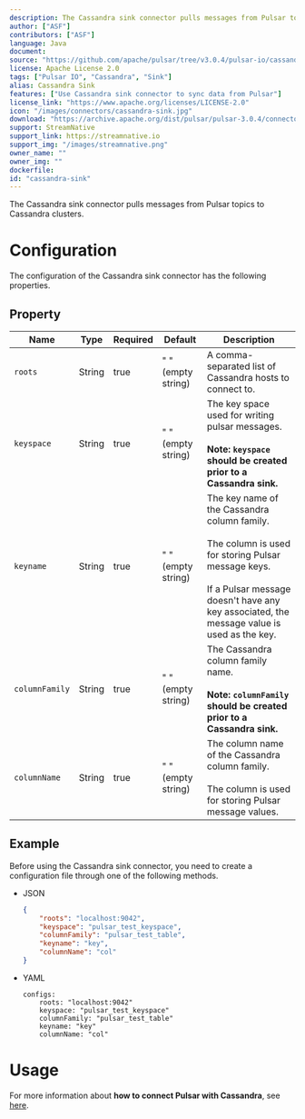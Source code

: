 ```yaml
---
description: The Cassandra sink connector pulls messages from Pulsar topics to Cassandra clusters
author: ["ASF"]
contributors: ["ASF"]
language: Java
document: 
source: "https://github.com/apache/pulsar/tree/v3.0.4/pulsar-io/cassandra"
license: Apache License 2.0
tags: ["Pulsar IO", "Cassandra", "Sink"]
alias: Cassandra Sink
features: ["Use Cassandra sink connector to sync data from Pulsar"]
license_link: "https://www.apache.org/licenses/LICENSE-2.0"
icon: "/images/connectors/cassandra-sink.jpg"
download: "https://archive.apache.org/dist/pulsar/pulsar-3.0.4/connectors/pulsar-io-cassandra-3.0.4.nar"
support: StreamNative
support_link: https://streamnative.io
support_img: "/images/streamnative.png"
owner_name: ""
owner_img: ""
dockerfile: 
id: "cassandra-sink"
---
```


The Cassandra sink connector pulls messages from Pulsar topics to Cassandra clusters.

# Configuration

The configuration of the Cassandra sink connector has the following properties.

## Property

| Name | Type|Required | Default | Description 
|------|----------|----------|---------|-------------|
| `roots` | String|true | " " (empty string) | A comma-separated list of Cassandra hosts to connect to.|
| `keyspace` | String|true| " " (empty string)| The key space used for writing pulsar messages. <br><br>**Note: `keyspace` should be created prior to a Cassandra sink.**|
| `keyname` | String|true| " " (empty string)| The key name of the Cassandra column family. <br><br>The column is used for storing Pulsar message keys. <br><br>If a Pulsar message doesn't have any key associated, the message value is used as the key. |
| `columnFamily` | String|true| " " (empty string)| The Cassandra column family name.<br><br>**Note: `columnFamily` should be created prior to a Cassandra sink.**|
| `columnName` | String|true| " " (empty string) | The column name of the Cassandra column family.<br><br> The column is used for storing Pulsar message values. |

## Example

Before using the Cassandra sink connector, you need to create a configuration file through one of the following methods.

* JSON

    ```json
    {
        "roots": "localhost:9042",
        "keyspace": "pulsar_test_keyspace",
        "columnFamily": "pulsar_test_table",
        "keyname": "key",
        "columnName": "col"
    }
    ```

* YAML
  
    ```
    configs:
        roots: "localhost:9042"
        keyspace: "pulsar_test_keyspace"
        columnFamily: "pulsar_test_table"
        keyname: "key"
        columnName: "col"
    ```


# Usage

For more information about **how to connect Pulsar with Cassandra**, see [here](https://pulsar.apache.org/docs/en/next/io-quickstart/#connect-pulsar-to-cassandra).
